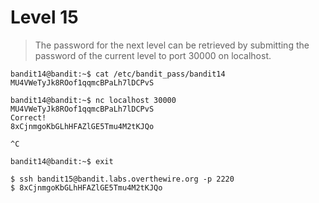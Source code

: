 # Level 15
> The password for the next level can be retrieved by submitting the password of the current level to port 30000 on localhost.

```shell
bandit14@bandit:~$ cat /etc/bandit_pass/bandit14
MU4VWeTyJk8ROof1qqmcBPaLh7lDCPvS

bandit14@bandit:~$ nc localhost 30000
MU4VWeTyJk8ROof1qqmcBPaLh7lDCPvS
Correct!
8xCjnmgoKbGLhHFAZlGE5Tmu4M2tKJQo

^C

bandit14@bandit:~$ exit

$ ssh bandit15@bandit.labs.overthewire.org -p 2220
$ 8xCjnmgoKbGLhHFAZlGE5Tmu4M2tKJQo
```
